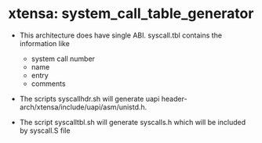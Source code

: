 # xtensa: system_call_table_generator

- This architecture does have single ABI.
  syscall.tbl contains the information like 
    - system call number
    - name 
    - entry
    - comments

- The scripts syscallhdr.sh will generate uapi header- 
  arch/xtensa/include/uapi/asm/unistd.h. 

- The script syscalltbl.sh will generate syscalls.h 
  which will be included by syscall.S file